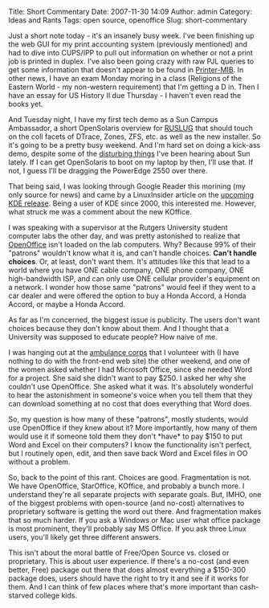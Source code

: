 Title: Short Commentary
Date: 2007-11-30 14:09
Author: admin
Category: Ideas and Rants
Tags: open source, openoffice
Slug: short-commentary

Just a short note today - it's an insanely busy week. I've been
finishing up the web GUI for my print accounting system (previously
mentioned) and had to dive into CUPS/IPP to pull out information on
whether or not a print job is printed in duplex. I've also been going
crazy with raw PJL queries to get some information that doesn't appear
to be found in [Printer-MIB](http://www.faqs.org/rfcs/rfc1759.html). In
other news, I have an exam Monday moring in a class (Religions of the
Eastern World - my non-western requirement) that I'm getting a D in.
Then I have an essay for US History II due Thursday - I haven't even
read the books yet.

And Tuesday night, I have my first tech demo as a Sun Campus Ambassador,
a short OpenSolaris overview for [RUSLUG](http://ruslug.rutgers.edu/w/)
that should touch on the coll facets of DTrace, Zones, ZFS, etc. as well
as the new installer. So it's going to be a pretty busy weekend. And I'm
hard set on doing a kick-ass demo, despite some of the [disturbing
things](http://directorymanager.wordpress.com/2007/11/28/an-open-letter-to-the-opends-community-and-to-sun-microsystems/)
I've been hearing about Sun lately. If I can get OpenSolaris to boot on
my laptop by then, I'll use that. If not, I guess I'll be dragging the
PowerEdge 2550 over there.

That being said, I was looking through Google Reader this morining (my
only source for news) and came by a LinuxInsider article on the
[upcoming KDE release](http://www.linuxinsider.com/rsstory/60447.html).
Being a user of KDE since 2000, this interested me. However, what struck
me was a comment about the new KOffice.

I was speaking with a supervisor at the Rutgers University student
computer labs the other day, and was pretty astonished to realize that
[OpenOffice](http://www.openoffice.org/) isn't loaded on the lab
computers. Why? Because 99% of their "patrons" wouldn't know what it is,
and can't handle choices. <span style="font-weight: bold;">Can't handle
choices</span>. Or, at least, don't want them. It's attitudes like this
that lead to a world where you have ONE cable company, ONE phone
company, ONE high-bandwidth ISP, and can only use ONE cellular
provider's equipment on a network. I wonder how those same "patrons"
would feel if they went to a car dealer and were offered the option to
buy a Honda Accord, a Honda Accord, or maybe a Honda Accord.

As far as I'm concerned, the biggest issue is publicity. The users don't
want choices because they don't know about them. And I thought that a
University was supposed to educate people? How naive of me.

I was hanging out at the [ambulance
corps](http://www.midlandparkambulance.com/) that I volunteer with (I
have nothing to do with the front-end web site) the other weekend, and
one of the women asked whether I had Microsoft Office, since she needed
Word for a project. She said she didn't want to pay $250. I asked her
why she couldn't use OpenOffice. She asked what it was. It's absolutely
wonderful to hear the astonishment in someone's voice when you tell them
that they can download something at no cost that does everything that
Word does.

So, my question is how many of these "patrons", mostly students, would
use OpenOffice if they knew about it? More importantly, how many of them
would use it if someone told them they don't \*have\* to pay $150 to put
Word and Excel on their computers? I know the functionality isn't
perfect, but I routinely open, edit, and then save back Word and Excel
files in OO without a problem.

So, back to the point of this rant. Choices are good. Fragmentation is
not. We have OpenOffice, StarOffice, KOffice, and probably a bunch more.
I understand they're all separate projects with separate goals. But,
IMHO, one of the biggest problems with open-source (and no-cost)
alternatives to proprietary software is getting the word out there. And
fragmentation makes that so much harder. If you ask a Windows or Mac
user what office package is most prominent, they'll probably say MS
Office. If you ask three Linux users, you'll likely get three different
answers.

This isn't about the moral battle of Free/Open Source vs. closed or
proprietary. This is about user experience. If there's a no-cost (and
even better, Free) package out there that does almost everything a
$150-300 package does, users should have the right to try it and see if
it works for them. And I can think of few places where that's more
important than cash-starved college kids.
